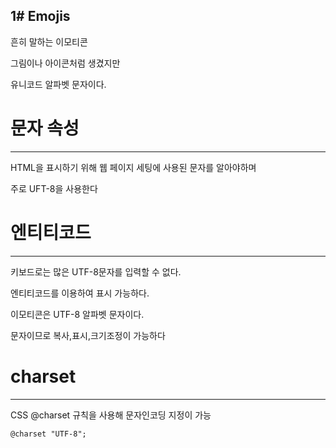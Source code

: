 1# Emojis
-----------------------

흔히 말하는 이모티콘

그림이나 아이콘처럼 생겼지만 

유니코드 알파벳 문자이다.

# 문자 속성
------------------

HTML을 표시하기 위해 웹 페이지 세팅에 사용된 문자를 알아야하며

주로 UFT-8을 사용한다 

# 엔티티코드
------------------
키보드로는 많은 UTF-8문자를 입력할 수 없다.

엔티티코드를 이용하여 표시 가능하다.

이모티콘은 UTF-8 알파벳 문자이다.

문자이므로 복사,표시,크기조정이 가능하다

# charset
----------------

CSS \@charset 규칙을 사용해 문자인코딩 지정이 가능

```
@charset "UTF-8";
```
